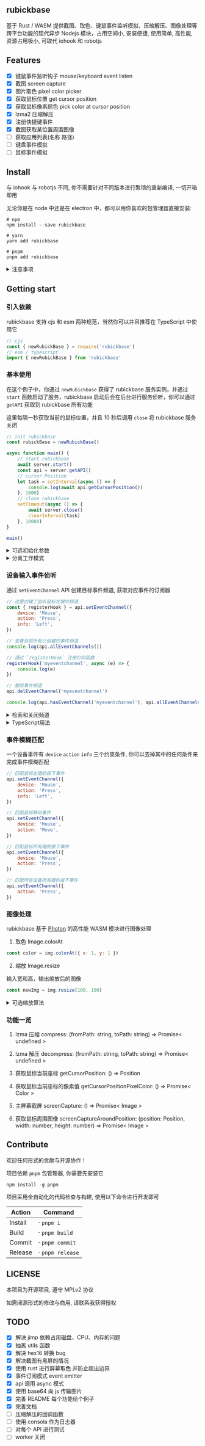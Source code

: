 ## rubickbase

基于 Rust / WASM 提供截图、取色、键鼠事件监听模拟、压缩解压、图像处理等跨平台功能的现代异步 Nodejs 模块，占用空间小, 安装便捷, 使用简单, 高性能, 资源占用极小, 可取代 iohook 和 robotjs

## Features

-   [x] 键鼠事件监听钩子 mouse/keyboard event listen
-   [x] 截图 screen capture
-   [x] 图片取色 pixel color picker
-   [x] 获取鼠标位置 get cursor position
-   [x] 获取鼠标像素颜色 pick color at cursor position
-   [x] lzma2 压缩解压
-   [x] 注册快捷键事件
-   [x] 截图获取某位置周围图像
-   [ ] 获取应用列表(名称 路径)
-   [ ] 键盘事件模拟
-   [ ] 鼠标事件模拟

## Install

与 iohook 与 robotjs 不同, 你不需要针对不同版本进行繁琐的重新编译, 一切开箱即用

无论你是在 node 中还是在 electron 中，都可以用你喜欢的包管理器直接安装:

```
# npm
npm install --save rubickbase

# yarn
yarn add rubickbase

# pnpm
pnpm add rubickbase
```

<details>
<summary>注意事项</summary>

rubickbase 基于 [N-API](https://nodejs.org/api/n-api.html) v6 , 因此 Nodejs 环境推荐以下版本

v10.x ,v12.x ,14.x, 15.x, **16.x**

Electron 环境推荐以下版本

v13.x, **v14.x** ,v15.x ,16.x

</details>

## Getting start

### 引入依赖

rubickbase 支持 cjs 和 esm 两种规范，当然你可以并且推荐在 TypeScript 中使用它

```js
// cjs
const { newRubickBase } = require('rubickbase')
// esm / typescript
import { newRubickBase } from 'rubickbase'
```

### 基本使用

在这个例子中，你通过 `newRubickbase` 获得了 rubickbase 服务实例，并通过 `start` 函数启动了服务，rubickbase 启动后会在后台进行服务侦听，你可以通过 `getAPI` 获取到 rubickbase 所有功能

这里每隔一秒获取当前的鼠标位置，并且 10 秒后调用 `close` 将 rubickbase 服务关闭

```js
// init rubickbase
const rubickBase = newRubickBase()

async function main() {
	// start rubickbase
	await server.start()
	const api = server.getAPI()
	// cursor Position
	let task = setInterval(async () => {
		console.log(await api.getCursorPosition())
	}, 1000)
	// close rubickbase
	setTimeout(async () => {
		await server.close()
		clearInterval(task)
	}, 10000)
}

main()
```

<details>
<summary> 可选初始化参数 </summary>

| 参数名称        | 参数意义               | 类型          |
| --------------- | ---------------------- | ------------- |
| port            | GRPC 服务器的端口      | number        |
| logger          | 日志器                 | Logger        |
| tmpdir          | 临时文件目录           | string        |
| workerBoot      | 是否将 worker 一起启动 | boolean       |
| ioEventCallback | 侦听所有设备事件       | EventCallback |

</details>

<details>
<summary> 分离工作模式 </summary>

rubickbase 由 GRPC 服务器 master 与多个提供不同功能的 worker 组合运行

如果你需要在不同的地方或不同的时间运行他们, 可以依据需要分别启动

首先你需要在 master 启动时选择不启动 workers

```js
// init rubickbase
const rubickBase = newRubickBase({ workerBoot: false })
rubickBase.start()
```

然后在需要的地方手动启动 workers

```js
const rubickWorker = newRubickWorker()
rubickWorker.start()
```

注意, worker 的生命周期(存在时间)必须比 master 要短, 否则 worker 中的 GRPC client 会抛出找不到服务端的异常

并且如果你在启动 master 时更改了端口, 那么也要把端口传递给 worker

```js
// init rubickbase
const rubickBase = newRubickBase({ port: 8001, workerBoot: false })
rubickBase.start()
// then
const rubickWorker = newRubickWorker({ port: 8001 })
rubickWorker.start()
```

</details>

### 设备输入事件侦听

通过 `setEventChannel` API 创建目标事件频道, 获取对应事件的订阅器


```js
// 这里创建了监听鼠标左键的频道
const { registerHook } = api.setEventChannel({
	device: 'Mouse',
	action: 'Press',
	info: 'Left',
})

// 查看目前所有已创建的事件频道
console.log(api.allEventChannels())

// 通过 `registerHook` 注册打印函数
registerHook('myeventchannel', async (e) => {
	console.log(e)
})

// 删除事件频道
api.delEventChannel('myeventchannel')

console.log(api.hasEventChannel('myeventchannel'), api.allEventChannels())
```

<details>
<summary> 检索和关闭频道 </summary>

`allEventChannels` 可以获得目前所有已存在的事件频道

`hasEventChannel` 可以判断是否有某个名字的频道

`delEventChannel` 可以删除创建的事件频道

</details>

<details>
<summary>TypeScript用法</summary>

**<summary>你可以在 TypeScript 中使用装饰器来进行事件订阅注册**

```ts
// 这里创建了监听鼠标左键的频道
const { register } = api.setEventChannel({
	device: 'Mouse',
	action: 'Press',
	info: 'Left',
})

@register('myeventchannel')
function myCallback(event: DeviceEvent) {
	console.log(event)
}
```

</details>

### 事件模糊匹配

一个设备事件有 `device` `action` `info` 三个约束条件, 你可以去掉其中的任何条件来完成事件模糊匹配

```js
// 匹配鼠标左键的按下事件
api.setEventChannel({
	device: 'Mouse',
	action: 'Press',
	info: 'Left',
})

// 匹配鼠标移动事件
api.setEventChannel({
	device: 'Mouse',
	action: 'Move',
})

// 匹配鼠标所有键的按下事件
api.setEventChannel({
	device: 'Mouse',
	action: 'Press',
})

// 匹配所有设备所有键的按下事件
api.setEventChannel({
	action: 'Press',
})
```

### 图像处理

rubickbase 基于 [Photon](https://silvia-odwyer.github.io/photon/) 的高性能 WASM 模块进行图像处理

1. 取色 Image.colorAt

```js
const color = img.colorAt({ x: 1, y: 1 })
```

2. 缩放 Image.resize

输入宽和高，输出缩放后的图像

```js
const newImg = img.resize(100, 100)
```

<details>
<summary> 可选缩放算法 </summary>

默认最邻近差值算法，其他的算法的图像结果边缘更光滑，可以根据自己的需要进行选择

最邻近差值算法 = 1, 二值寻找算法 = 2, CatmullRom 插值算法 = 3, 高斯算法 = 4, 插值算法 = 5

```js
const newImg = img.resize(100, 100, 1)
```

</details>

### 功能一览

1. lzma 压缩
   compress: (fromPath: string, toPath: string) => Promise< undefined >

2. lzma 解压
   decompress: (fromPath: string, toPath: string) => Promise< undefined >

3. 获取鼠标当前座标
   getCursorPosition: () => Position

4. 获取鼠标当前座标的像素值
   getCursorPositionPixelColor: () => Promise< Color >

5. 主屏幕截屏
   screenCapture: () => Promise< Image >

6. 获取鼠标周围图像
   screenCaptureAroundPosition: (position: Position, width: number, height: number) => Promise< Image >

## Contribute

欢迎任何形式的贡献与开源协作！

项目依赖 `pnpm` 包管理器, 你需要先安装它

`npm install -g pnpm`

项目采用全自动化的代码检查与构建, 使用以下命令进行开发即可

| Action  | Command          |
| ------- | ---------------- |
| Install | · `pnpm i`       |
| Build   | · `pnpm build`   |
| Commit  | · `pnpm commit`  |
| Release | · `pnpm release` |


## LICENSE

本项目为开源项目, 遵守 MPLv2 协议

如需闭源形式的修改与商用, 请联系我获得授权

## TODO

-   [x] 解决 jimp 依赖占用磁盘、CPU、内存的问题
-   [x] 抽离 utils 函数
-   [x] 解决 hex16 转换 bug
-   [x] 解决截图有黑屏的情况
-   [x] 使用 rust 进行屏幕取色 并防止超出边界
-   [x] 事件订阅模式 event emitter
-   [x] api 调用 async 模式
-   [x] 使用 base64 向 js 传输图片
-   [x] 完善 README 每个功能给个例子
-   [x] 完善文档
-   [ ] 压缩解压的回调函数
-   [ ] 使用 consola 作为日志器
-   [ ] 对每个 API 进行测试
-   [ ] worker 关闭
